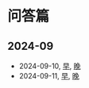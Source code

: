 # 问答篇

## 2024-09

- 2024-09-10, [早](./2024/09/10.upper.md), [晚](./2024/09/10.lower.md)
- 2024-09-11, [早](./2024/09/11.upper.md), [晚](./2024/09/11.lower.md)
